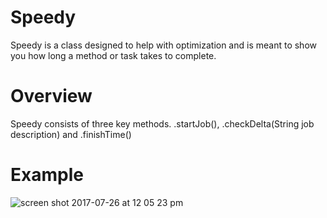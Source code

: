 # Speedy

Speedy is a class designed to help with optimization and is meant to show you how long a method or task takes to complete.

# Overview
Speedy consists of three key methods. .startJob(), .checkDelta(String job description) and .finishTime()

# Example
![screen shot 2017-07-26 at 12 05 23 pm](https://user-images.githubusercontent.com/6344435/28631860-b43e16cc-71fc-11e7-8a6b-449f99a15275.png)